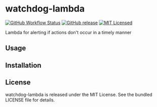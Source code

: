 watchdog-lambda
=========

[![GitHub Workflow Status](https://img.shields.io/github/workflow/status/akerl/watchdog-lambda/Build)](https://github.com/akerl/watchdog-lambda/actions)
[![GitHub release](https://img.shields.io/github/release/akerl/watchdog-lambda.svg)](https://github.com/akerl/watchdog-lambda/releases)
[![MIT Licensed](https://img.shields.io/badge/license-MIT-green.svg)](https://tldrlegal.com/license/mit-license)

Lambda for alerting if actions don't occur in a timely manner

## Usage

## Installation

## License

watchdog-lambda is released under the MIT License. See the bundled LICENSE file for details.
